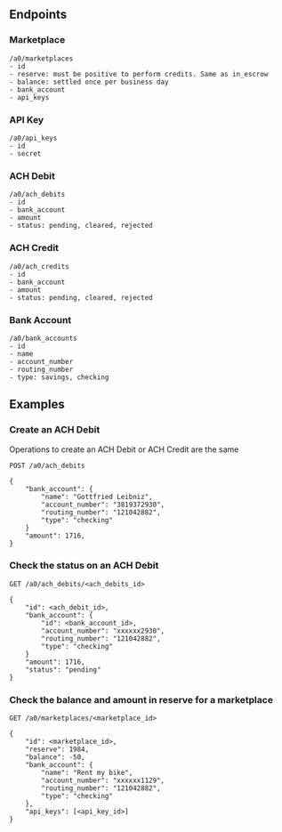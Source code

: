 ## Endpoints

### Marketplace

    /a0/marketplaces
    - id
    - reserve: must be positive to perform credits. Same as in_escrow
    - balance: settled once per business day
    - bank_account
    - api_keys

### API Key

    /a0/api_keys
    - id
    - secret

### ACH Debit

    /a0/ach_debits
    - id
    - bank_account
    - amount
    - status: pending, cleared, rejected

### ACH Credit

    /a0/ach_credits
    - id
    - bank_account
    - amount
    - status: pending, cleared, rejected


### Bank Account

    /a0/bank_accounts
    - id
    - name
    - account_number
    - routing_number
    - type: savings, checking
    

## Examples

### Create an ACH Debit
Operations to create an ACH Debit or ACH Credit are the same

`POST /a0/ach_debits`

    {
        "bank_account": {
            "name": "Gottfried Leibniz",
            "account_number": "3819372930",
            "routing_number": "121042882",
            "type": "checking"
        }
        "amount": 1716,
    }

### Check the status on an ACH Debit

`GET /a0/ach_debits/<ach_debits_id>`

    {
        "id": <ach_debit_id>,
        "bank_account": {
            "id": <bank_account_id>,
            "account_number": "xxxxxx2930",
            "routing_number": "121042882",
            "type": "checking"
        }
        "amount": 1716,
        "status": "pending"
    }

### Check the balance and amount in reserve for a marketplace

`GET /a0/marketplaces/<marketplace_id>`

	{
		"id": <marketplace_id>,
		"reserve": 1984,
		"balance": -50,
		"bank_account": {
			"name": "Rent my bike",
			"account_number": "xxxxxx1129",
			"routing_number": "121042882",
			"type": "checking"
		},
		"api_keys": [<api_key_id>]
	}